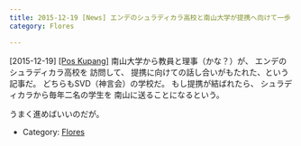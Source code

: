 ```yaml
---
title: 2015-12-19 [News] エンデのシュラディカラ高校と南山大学が提携へ向けて一歩 
category: Flores

---
```


[2015-12-19] [[Pos Kupang]](http://bit.ly/1lYny85)  南山大学から教員と理事（かな？）が、
エンデのシュラディカラ高校を
訪問して、
提携に向けての話し合いがもたれた、という記事だ。
どちらもSVD（神言会）の学校だ。
もし提携が結ばれたら、
シュラディカラから毎年二名の学生を
南山に送ることになるという。

 うまく進めばいいのだが。

- Category: [Flores](https://merapano.github.io/categories.html#Flores)

